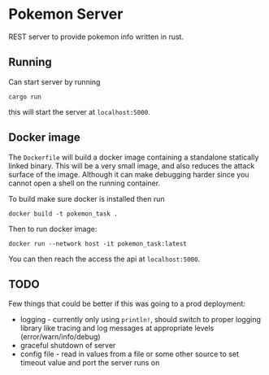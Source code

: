 # Pokemon Server

REST server to provide pokemon info written in rust.

## Running

Can start server by running
```
cargo run
```
this will start the server at `localhost:5000`.

## Docker image

The `Dockerfile` will build a docker image containing a standalone statically linked binary.
This will be a very small image, and also reduces the attack surface of the image. Although it can make
debugging harder since you cannot open a shell on the running container.

To build make sure docker is installed then run
```
docker build -t pokemon_task .
```

Then to run docker image:
```
docker run --network host -it pokemon_task:latest
```

You can then reach the access the api at `localhost:5000`.

## TODO

Few things that could be better if this was going to a prod deployment:

- logging - currently only using `println!`, should switch to proper logging library like tracing and log messages at appropriate levels (error/warn/info/debug)
- graceful shutdown of server
- config file - read in values from a file or some other source to set timeout value and port the server runs on

